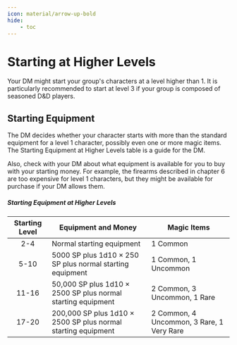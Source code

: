 ```yaml
---
icon: material/arrow-up-bold
hide:
    - toc
---
```


# Starting at Higher Levels

Your DM might start your group's characters at a level higher than 1. It is particularly recommended to start at level 3 if your group is composed of seasoned D&D players.

## Starting Equipment

The DM decides whether your character starts with more than the standard equipment for a level 1 character, possibly even one or more magic items. The Starting Equipment at Higher Levels table is a guide for the DM.

Also, check with your DM about what equipment is available for you to buy with your starting money. For example, the firearms described in chapter 6 are too expensive for level 1 characters, but they might be available for purchase if your DM allows them.

##### Starting Equipment at Higher Levels
| Starting Level | Equipment and Money | Magic Items |
|:-:|---|---|
| 2-4 | Normal starting equipment | 1 Common |
| 5-10 | 5000 SP plus 1d10 × 250 SP plus normal starting equipment | 1 Common, 1 Uncommon |
| 11-16 | 50,000 SP plus 1d10 × 2500 SP plus normal starting equipment | 2 Common, 3 Uncommon, 1 Rare |
| 17-20 | 200,000 SP plus 1d10 × 2500 SP plus normal starting equipment | 2 Common, 4 Uncommon, 3 Rare, 1 Very Rare |

